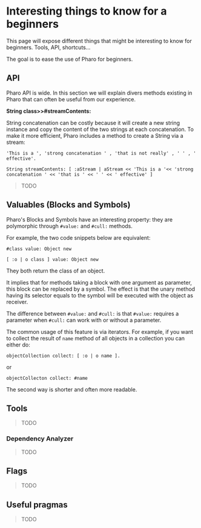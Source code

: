 # Interesting things to know for a beginners

This page will expose different things that might be interesting to know for beginners. Tools, API, shortcuts...

The goal is to ease the use of Pharo for beginners.

## API

Pharo API is wide. In this section we will explain divers methods existing in Pharo that can often be useful from our experience.

**String class>>#streamContents:**

String concatenation can be costly because it will create a new string instance and copy the content of the two strings at each concatenation. To make it more efficient, Pharo includes a method to create a String via a stream:

```Smalltalk
'This is a ', 'strong concatenation ' , 'that is not really' , ' ' , ' effective'.

String streamContents: [ :aStream | aStream << 'This is a '<< 'strong concatenation ' << 'that is ' << ' ' << ' effective' ]
```

> TODO

## Valuables (Blocks and Symbols)
Pharo's Blocks and Symbols have an interesting property: they are polymorphic through `#value:` and `#cull:` methods.

For example, the two code snippets below are equivalent:

```Smalltalk
#class value: Object new
```

```
[ :o | o class ] value: Object new
```

They both return the class of an object.

It implies that for methods taking a block with one argument as parameter, this block can be replaced by a symbol. The effect is that the unary method having its selector equals to the symbol will be executed with the object as receiver.

The difference between `#value:` and `#cull:` is that `#value:` requires a parameter when `#cull:` can work with or without a parameter.

The common usage of this feature is via iterators. For example, if you want to collect the result of `name` method of all objects in a collection you can either do:

```
objectCollection collect: [ :o | o name ].
```

or

```
objectCollecton collect: #name
```

The second way is shorter and often more readable.

## Tools

> TODO

### Dependency Analyzer

> TODO

## Flags

> TODO

## Useful pragmas

> TODO
